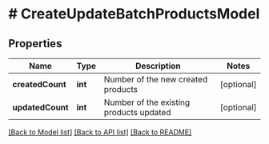 # # CreateUpdateBatchProductsModel

## Properties

Name | Type | Description | Notes
------------ | ------------- | ------------- | -------------
**createdCount** | **int** | Number of the new created products | [optional]
**updatedCount** | **int** | Number of the existing products updated | [optional]

[[Back to Model list]](../../README.md#models) [[Back to API list]](../../README.md#endpoints) [[Back to README]](../../README.md)
